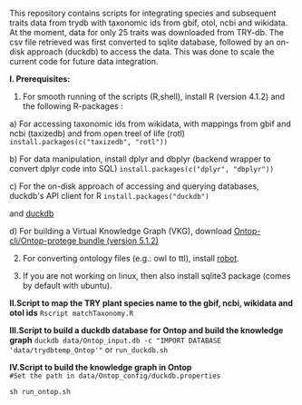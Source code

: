 This repository contains scripts for integrating species and subsequent traits data from trydb with taxonomic ids from gbif, otol, ncbi and wikidata. At the moment, data for only 25 traits was downloaded from TRY-db. The csv file retrieved was first converted to sqlite database, followed by an on-disk approach (duckdb) to access the data. This was done to scale the current code for future data integration.

**I. Prerequisites:**

1. For smooth running of the scripts (R,shell), install R (version 4.1.2) and the following R-packages :

a) For accessing taxonomic ids from wikidata, with mappings from gbif and ncbi (taxizedb) and from open treel of life (rotl)
`install.packages(c("taxizedb", "rotl"))`

b) For data manipulation, install dplyr and dbplyr (backend wrapper to convert dplyr code into SQL)
`install.packages(c("dplyr", "dbplyr"))`

c) For the on-disk approach of accessing and querying databases, duckdb's API client for R
`install.packages("duckdb")`

and [duckdb](https://duckdb.org/docs/installation/?version=stable&environment=cli&platform=linux&download_method=package_manager)

d) For building a Virtual Knowledge Graph (VKG), download [Ontop-cli/Ontop-protege bundle (version 5.1.2)](https://github.com/ontop/ontop/releases/tag/ontop-5.1.2)

2. For converting ontology files (e.g.: owl to ttl), install [robot](https://github.com/ontodev/robot/releases/tag/v1.9.5).

3. If you are not working on linux, then also install sqlite3 package (comes by default with ubuntu).

**II.Script to map the TRY plant species name to the gbif, ncbi, wikidata and otol ids**
`Rscript matchTaxonomy.R`

**III.Script to build a duckdb database for Ontop and build the knowledge graph**
`duckdb data/Ontop_input.db -c "IMPORT DATABASE 'data/trydbtemp_Ontop'"` or `run_duckdb.sh`

**IV.Script to build the knowledge graph in Ontop**   
`#Set the path in data/Ontop_config/duckdb.properties` 

`sh run_ontop.sh`


